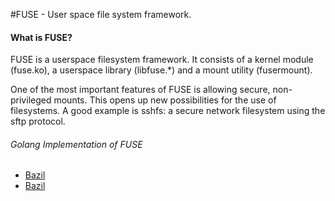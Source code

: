 #FUSE - User space file system framework.

#### What is FUSE?

FUSE is a userspace filesystem framework.  It consists of a kernel module (fuse.ko), a userspace library (libfuse.*) and a mount utility
(fusermount).

One of the most important features of FUSE is allowing secure, non-privileged mounts.  This opens up new possibilities for the use of
filesystems.  A good example is sshfs: a secure network filesystem using the sftp protocol.

###### Golang Implementation of FUSE

- [Bazil](https://bazil.org/talks/2013-06-10-la-gophers/#10)
- [Bazil](http://bazil.org)
